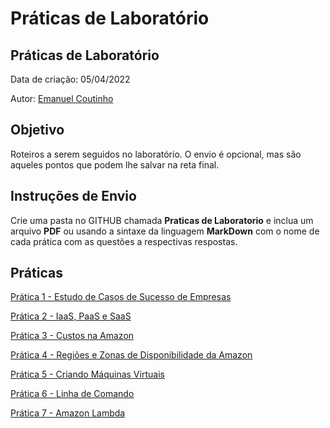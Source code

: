 # Práticas de Laboratório

## Práticas de Laboratório

Data de criação: 05/04/2022

Autor: [Emanuel Coutinho](https://github.com/emanuelcoutinho)

## Objetivo
Roteiros a serem seguidos no laboratório. O envio é opcional, mas são aqueles pontos que podem lhe salvar na reta final.


## Instruções de Envio

Crie uma pasta no GITHUB chamada **Praticas de Laboratorio** e inclua um arquivo **PDF** ou usando a sintaxe da linguagem **MarkDown** com o nome de cada prática com as questões a respectivas respostas.

## Práticas

[Prática 1 - Estudo de Casos de Sucesso de Empresas](Pratica1.md)

[Prática 2 - IaaS, PaaS e SaaS](Pratica2.md)

[Prática 3 - Custos na Amazon](Pratica3.md)

[Prática 4 - Regiões e Zonas de Disponibilidade da Amazon](Pratica4.md)

[Prática 5 - Criando Máquinas Virtuais](Pratica5.md)

[Prática 6 - Linha de Comando](Pratica7.md)

[Prática 7 - Amazon Lambda](Pratica7.md)


